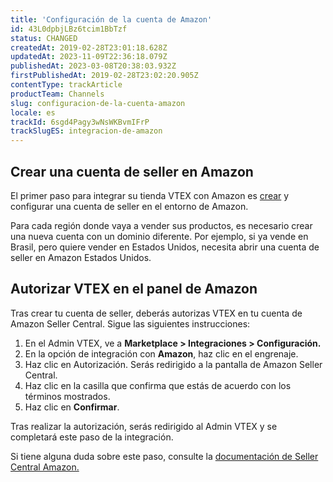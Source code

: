```yaml
---
title: 'Configuración de la cuenta de Amazon'
id: 43L0dpbjLBz6tcim1BbTzf
status: CHANGED
createdAt: 2019-02-28T23:01:18.628Z
updatedAt: 2023-11-09T22:36:18.079Z
publishedAt: 2023-03-08T20:38:03.932Z
firstPublishedAt: 2019-02-28T23:02:20.905Z
contentType: trackArticle
productTeam: Channels
slug: configuracion-de-la-cuenta-amazon
locale: es
trackId: 6sgd4Pagy3wNsWKBvmIFrP
trackSlugES: integracion-de-amazon
---
```



## Crear una cuenta de seller en Amazon

El primer paso para integrar su tienda VTEX con Amazon es [crear](https://services.amazon.com.mx/ref=asmx_nav_aslogo) y configurar una cuenta de seller en el entorno de Amazon.

Para cada región donde vaya a vender sus productos, es necesario crear una nueva cuenta con un dominio diferente. Por ejemplo, si ya vende en Brasil, pero quiere vender en Estados Unidos, necesita abrir una cuenta de seller en Amazon Estados Unidos. 

## Autorizar VTEX en el panel de Amazon

Tras crear tu cuenta de seller, deberás autorizas VTEX en tu cuenta de Amazon Seller Central. Sigue las siguientes instrucciones:  

1. En el Admin VTEX, ve a __Marketplace > Integraciones > Configuración.__  
2. En la opción de integración con __Amazon__, haz clic en el engrenaje.  
3. Haz clic en Autorización. Serás redirigido a la pantalla de Amazon Seller Central.  
4. Haz clic en la casilla que confirma que estás de acuerdo con los términos mostrados.  
5. Haz clic en __Confirmar__.  

Tras realizar la autorización, serás redirigido al Admin VTEX y se completará este paso de la integración.  

<div class="alert alert-info">
Si tiene alguna duda sobre este paso, consulte la <a href="https://sellercentral.amazon.com/learn/courses?ref_=su_course_accordion&moduleId=1f61fcd3[…]-ed90359ff166&modLanguage=Portuguese&videoPlayer=youtube">documentación de Seller Central Amazon.</a>
</div>
